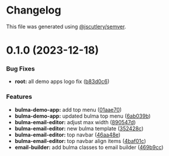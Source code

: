 # Changelog

This file was generated using [@jscutlery/semver](https://github.com/jscutlery/semver).

# 0.1.0 (2023-12-18)


### Bug Fixes

* **root:** all demo apps logo fix ([b83d0c6](https://github.com/wanoo21/ngb.email/commit/b83d0c67f96811d57f4ca677d6a3693a05b16949))


### Features

* **bulma-demo-app:** add top menu ([01aae70](https://github.com/wanoo21/ngb.email/commit/01aae70151c79ce8153eec57fff9f60dfb95db76))
* **bulma-demo-app:** updated bulma top menu ([6ab039b](https://github.com/wanoo21/ngb.email/commit/6ab039bac599b25320684fc75f563d7b5fc3fda9))
* **bulma-email-editor:** adjust max width ([890547d](https://github.com/wanoo21/ngb.email/commit/890547df4b5b01cdbc663b2ca464ef9088e36f87))
* **bulma-email-editor:** new bulma template ([352428c](https://github.com/wanoo21/ngb.email/commit/352428c8bc2d80f0213fa1d10e7f5a53bf3fa4ea))
* **bulma-email-editor:** top navbar ([46aa48e](https://github.com/wanoo21/ngb.email/commit/46aa48eb9b9f1f7efbfdfcff724b1e0f3f05582c))
* **bulma-email-editor:** top navbar align items ([4baf01c](https://github.com/wanoo21/ngb.email/commit/4baf01c004cf604d93a2e034a7743f7cee50e2ef))
* **email-builder:** add bulma classes to email builder ([469b9cc](https://github.com/wanoo21/ngb.email/commit/469b9ccfb654dc820f4e535f26b2ee37155835a8))
